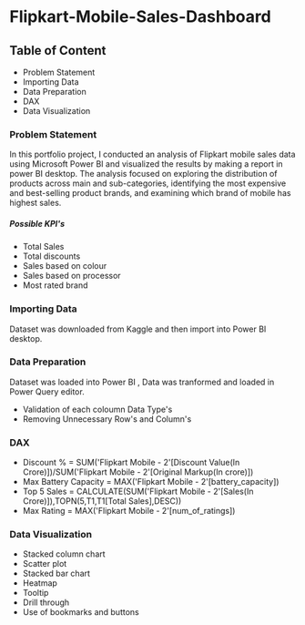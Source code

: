 # Flipkart-Mobile-Sales-Dashboard

## Table of Content
- Problem Statement
- Importing Data
- Data Preparation
- DAX
- Data Visualization

### Problem Statement
In this portfolio project, I conducted an analysis of Flipkart mobile sales data using Microsoft Power BI and visualized the results by making a report in power BI desktop. The analysis focused on exploring the distribution of products across main and sub-categories, identifying the most expensive and best-selling product brands, and examining which brand of mobile has highest sales. 

##### Possible KPI's
- Total Sales
- Total discounts
- Sales based on colour
- Sales based on processor
- Most rated brand

 ### Importing Data
 Dataset was downloaded from Kaggle and then import into Power BI desktop.

 ### Data Preparation
 Dataset was loaded into Power BI , Data was tranformed and loaded in Power Query editor.
- Validation of each coloumn Data Type's
- Removing Unnecessary Row's and Column's

### DAX
- Discount % = SUM('Flipkart Mobile - 2'[Discount Value(In Crore)])/SUM('Flipkart Mobile - 2'[Original Markup(In crore)])
- Max Battery Capacity = MAX('Flipkart Mobile - 2'[battery_capacity])
- Top 5 Sales = CALCULATE(SUM('Flipkart Mobile - 2'[Sales(In Crore)]),TOPN(5,T1,T1[Total Sales],DESC))
- Max Rating = MAX('Flipkart Mobile - 2'[num_of_ratings])

### Data Visualization
- Stacked column chart
- Scatter plot
- Stacked bar chart
- Heatmap
- Tooltip
- Drill through
- Use of bookmarks and buttons
  
